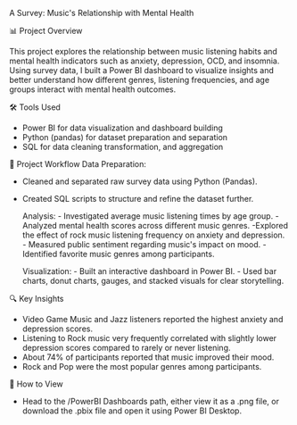 A Survey: Music's Relationship with Mental Health

📊 Project Overview

This project explores the relationship between music listening habits and mental health indicators such as anxiety, depression, OCD, and insomnia.
Using survey data, I built a Power BI dashboard to visualize insights and better understand how different genres, listening frequencies, and age groups interact with mental health outcomes.


🛠️ Tools Used
- Power BI for data visualization and dashboard building
- Python (pandas) for dataset preparation and separation
- SQL for data cleaning transformation, and aggregation 


🧠 Project Workflow
Data Preparation:
- Cleaned and separated raw survey data using Python (Pandas).
- Created SQL scripts to structure and refine the dataset further.

    Analysis:
        - Investigated average music listening times by age group.
        - Analyzed mental health scores across different music genres.
         -Explored the effect of rock music listening frequency on anxiety and depression.
        - Measured public sentiment regarding music's impact on mood.
        - Identified favorite music genres among participants.

    Visualization:
        - Built an interactive dashboard in Power BI.
        - Used bar charts, donut charts, gauges, and stacked visuals for clear storytelling.


🔍 Key Insights
- Video Game Music and Jazz listeners reported the highest anxiety and depression scores.
- Listening to Rock music very frequently correlated with slightly lower depression scores compared to rarely or never listening.
- About 74% of participants reported that music improved their mood.
- Rock and Pop were the most popular genres among participants.



🚀 How to View
- Head to the /PowerBI Dashboards path, either view it as a .png file, 
or download the .pbix file and open it using Power BI Desktop.



